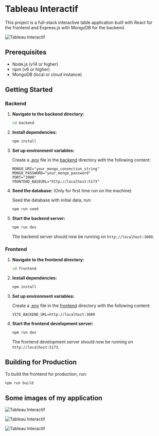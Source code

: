 # Tableau Interactif

This project is a full-stack interactive table application built with React for the frontend and Express.js with MongoDB for the backend.

![Tableau Interactif](https://i.imgur.com/pz7ESqJ.png)

## Prerequisites

- Node.js (v14 or higher)
- npm (v6 or higher)
- MongoDB (local or cloud instance)

## Getting Started

### Backend

1. **Navigate to the backend directory:**

    ```sh
    cd backend
    ```

2. **Install dependencies:**

    ```sh
    npm install
    ```

3. **Set up environment variables:**

    Create a [.env](http://_vscodecontentref_/1) file in the [backend](http://_vscodecontentref_/2) directory with the following content:

    ```env
    MONGO_URI="your_mongo_connection_string"
    MONGO_PASSWORD="your_mongo_password"
    PORT="3000"
    FRONTEND_BASEURL="http://localhost:5173"
    ```

4. **Seed the database:** (Only for first time run on the machine)

    Seed the database with initial data, run:

    ```sh
    npm run seed
    ```

5. **Start the backend server:**

    ```sh
    npm run dev
    ```

    The backend server should now be running on `http://localhost:3000`.

### Frontend

1. **Navigate to the frontend directory:**

    ```sh
    cd frontend
    ```

2. **Install dependencies:**

    ```sh
    npm install
    ```

3. **Set up environment variables:**

    Create a [.env](http://_vscodecontentref_/3) file in the [frontend](http://_vscodecontentref_/4) directory with the following content:

    ```env
    VITE_BACKEND_URL=http://localhost:3000
    ```

4. **Start the frontend development server:**

    ```sh
    npm run dev
    ```

    The frontend development server should now be running on `http://localhost:5173`.

## Building for Production

To build the frontend for production, run:

```sh
npm run build
```

## Some images of my application
![Tableau Interactif](https://i.imgur.com/pz7ESqJ.png)

![Tableau Interactif](https://i.imgur.com/fNQGBss.png)

![Tableau Interactif](https://i.imgur.com/KTijjtl.png)
